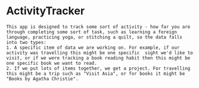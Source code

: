 # ActivityTracker
    This app is designed to track some sort of activity - how far you are through completing some sort of task, such as learning a foreign language, practicing yoga, or stitching a quilt, so the data falls into two types: 
    1. A specific item of data we are working on. For example, if our activity was travelling this might be one specific  sight we'd like to visit, or if we were tracking a book reading habit then this might be one specific book we want to read.
    2. If we put lots of items together, we get a project. For travelling this might be a trip such as "Visit Asia", or for books it might be "Books by Agatha Christie".
